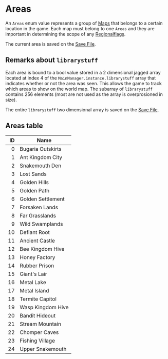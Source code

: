 # Areas

An `Areas` enum value represents a group of [Maps](../Maps.md) that belongs to a certain location in the game. Each map must belong to one `Areas` and they are important in determining the scope of any [Regionalflags](../../Flags%20arrays/Regionalflags.md). 

The current area is saved on the [Save File](../../Save%20File.md).

## Remarks about `librarystuff`

Each area is bound to a bool value stored in a 2 dimensional jagged array located at index 4 of the `MainManager.instance.librarystuff` array that indicates whether or not the area was seen. This allows the game to track which areas to show on the world map. The subarray of `librarystuff` contains 256 elements (most are not used as the array is overprosioned in size). 

The entire `librarystuff` two dimensional array is saved on the [Save File](../../Save%20File.md).

## Areas table

|ID|Name|
|--:|----|
|0|Bugaria Outskirts|
|1|Ant Kingdom City|
|2|Snakemouth Den|
|3|Lost Sands|
|4|Golden Hills|
|5|Golden Path|
|6|Golden Settlement|
|7|Forsaken Lands|
|8|Far Grasslands|
|9|Wild Swamplands|
|10|Defiant Root|
|11|Ancient Castle|
|12|Bee Kingdom Hive|
|13|Honey Factory|
|14|Rubber Prison|
|15|Giant's Lair|
|16|Metal Lake|
|17|Metal Island|
|18|Termite Capitol|
|19|Wasp Kingdom Hive|
|20|Bandit Hideout|
|21|Stream Mountain|
|22|Chomper Caves|
|23|Fishing Village|
|24|Upper Snakemouth|
